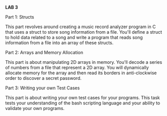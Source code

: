**LAB 3**

Part 1: Structs

This part revolves around creating a music record analyzer program in C that uses a struct to store song information from a file. 
You'll define a struct to hold data related to a song and write a program that reads song information from a file into an array of 
these structs.

Part 2: Arrays and Memory Allocation

This part is about manipulating 2D arrays in memory. You'll decode a series of numbers from a file that represent a 2D array. You 
will dynamically allocate memory for the array and then read its borders in anti-clockwise order to discover a secret password.

Part 3: Writing your own Test Cases

This part is about writing your own test cases for your programs. This task tests your understanding of the bash scripting 
language and your ability to validate your own programs.

